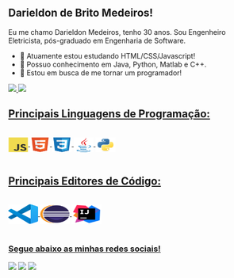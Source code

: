 ## Darieldon de Brito Medeiros!

Eu me chamo Darieldon Medeiros, tenho 30 anos. Sou Engenheiro Eletricista, pós-graduado em Engenharia de Software.

- 👜 Atuamente estou estudando HTML/CSS/Javascript!
- 📓 Possuo conhecimento em Java, Python, Matlab e C++.
- 🤖 Estou em busca de me tornar um programador!

 <div>
   <a href="https://github.com/DarieldonMedeiros">
   <img height="180em" src="https://github-readme-stats.vercel.app/api?username=DarieldonMedeiros&show_icons=true&theme=tokyonight&include_all_commits=true&count_private=true"/>
   <img height="180em" src="https://github-readme-stats.vercel.app/api/top-langs/?username=DarieldonMedeiros&layout=compact&langs_count=6&theme=tokyonight"/>
</div>

## Principais Linguagens de Programação:

<div style="display: inline_block"><br>
  <img align="center" alt="Js" height="30" width="40" src="https://github.com/devicons/devicon/blob/v2.16.0/icons/javascript/javascript-original.svg">
  <img align="center" alt="HTML" height="30" width="40" src="https://github.com/devicons/devicon/blob/v2.16.0/icons/html5/html5-original.svg">
  <img align="center" alt="CSS" height="30" width="40" src="https://github.com/devicons/devicon/blob/v2.16.0/icons/css3/css3-original.svg">
  <img align="center" alt="Java" height="30" width="40" src="https://github.com/devicons/devicon/blob/v2.16.0/icons/java/java-original.svg">
  <img align="center" alt="Python" height="30" width="40" src="https://github.com/devicons/devicon/blob/v2.16.0/icons/python/python-original.svg">
</div> 
<br>

## Principais Editores de Código: 

<div style="display: inline_block"><br>
   <img align="center" alt="VScode" height="40" width="60" src="https://github.com/devicons/devicon/blob/v2.16.0/icons/vscode/vscode-original.svg">
   <img align="center" alt="Eclipse" height="40" width="60" src="https://github.com/devicons/devicon/blob/v2.16.0/icons/eclipse/eclipse-original.svg">
   <img align="center" alt="IntelliJ" height="40" width="60" src="https://github.com/devicons/devicon/blob/v2.16.0/icons/intellij/intellij-original.svg">
</div>
</br>

  ### Segue abaixo as minhas redes sociais!
 
<div> 
  <a href="https://www.instagram.com/darieldon_medeiros/" target="_blank"><img src="https://img.shields.io/badge/-Instagram-%23E4405F?style=for-the-badge&logo=instagram&logoColor=white" target="_blank"></a>
  <a href = "darieldonbm99@outlook.com"><img src="https://img.shields.io/badge/Microsoft_Outlook-0078D4?style=for-the-badge&logo=microsoft-outlook&logoColor=white" target="_blank"></a>
  <a href="https://www.linkedin.com/in/darieldon-de-brito-medeiros" target="_blank"><img src="https://img.shields.io/badge/-LinkedIn-%230077B5?style=for-the-badge&logo=linkedin&logoColor=white" target="_blank"></a> 

</div>

